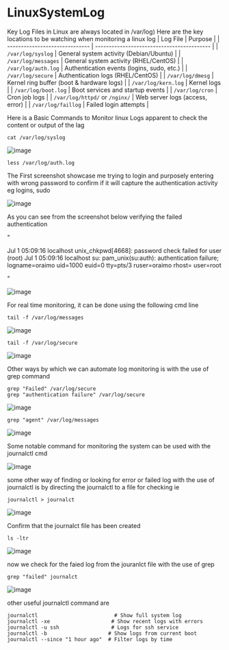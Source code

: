 # LinuxSystemLog
 Key Log Files in Linux are always located in /var/log)
 Here are the key locations to be watching when monitoring a linux log
 | Log File                       | Purpose                                    |
| ------------------------------ | ------------------------------------------ |
| `/var/log/syslog`              | General system activity (Debian/Ubuntu)    |
| `/var/log/messages`            | General system activity (RHEL/CentOS)      |
| `/var/log/auth.log`            | Authentication events (logins, sudo, etc.) |
| `/var/log/secure`              | Authentication logs (RHEL/CentOS)          |
| `/var/log/dmesg`               | Kernel ring buffer (boot & hardware logs)  |
| `/var/log/kern.log`            | Kernel logs                                |
| `/var/log/boot.log`            | Boot services and startup events           |
| `/var/log/cron`                | Cron job logs                              |
| `/var/log/httpd/` or `/nginx/` | Web server logs (access, error)            |
| `/var/log/faillog`             | Failed login attempts                      |

Here is a Basic Commands to Monitor linux Logs apparent to check the content or output of the lag 
````
cat /var/log/syslog
````

![image](https://github.com/user-attachments/assets/beb1005e-a231-4f1d-a6d3-a1c3e1bf9e8d)

````
less /var/log/auth.log
````
The First screenshot showcase me trying to login and purposely entering with wrong password to confirm if it will capture the authentication activity eg logins, sudo

![image](https://github.com/user-attachments/assets/891969a9-3292-4574-98ad-ddbca523d7f6)

As you can see from the screenshot below verifying the failed authentication 

"

Jul  1 05:09:16 localhost unix_chkpwd[4668]: password check failed for user (root)
Jul  1 05:09:16 localhost su: pam_unix(su:auth): authentication failure; logname=oraimo uid=1000 euid=0 tty=pts/3 ruser=oraimo rhost=  user=root

"


![image](https://github.com/user-attachments/assets/e5212c8d-d9f6-4481-86b1-6f4ed001f143)

For real time monitoring, it can be done using the following cmd line 
````
tail -f /var/log/messages
````

![image](https://github.com/user-attachments/assets/da01e59e-d222-44f3-b65f-97179021ee69)

````
tail -f /var/log/secure
````

![image](https://github.com/user-attachments/assets/35228f88-bfe9-4e24-8786-468cd5142416)

Other ways by which we can automate log monitoring is with the use of grep command 
````
grep "Failed" /var/log/secure
grep "authentication failure" /var/log/secure
````

![image](https://github.com/user-attachments/assets/d8f2fc43-5c5e-4c60-8753-7e8847500e09)

````
grep "agent" /var/log/messages
````

![image](https://github.com/user-attachments/assets/bfe9284a-36b8-4704-827d-a16a34547b9f)

Some notable command for monitoring the system can be used with the journalctl cmd 

![image](https://github.com/user-attachments/assets/7717f5b0-4531-4717-9f7e-45c13008f61e)

some other way of finding or looking for error or failed log with the use of journalctl is 
by directing the journalctl to a file for checking ie 
````
journalctl > journalct
````

![image](https://github.com/user-attachments/assets/cb821d81-ed57-41ec-b6ab-f8443b5eb9a0)

Confirm that the journalct file has been created 
````
ls -ltr 
````

![image](https://github.com/user-attachments/assets/dfa963d1-f095-4f66-8787-695f002a72f9)

now we check for the faied log from the jouranlct file with the use of grep 
````
grep "failed" journalct
````

![image](https://github.com/user-attachments/assets/d643be7e-950d-4ae8-8cc2-fde57fd0c411)

other useful journalctl command are 
````
journalctl                         # Show full system log
journalctl -xe                    # Show recent logs with errors
journalctl -u ssh                 # Logs for ssh service
journalctl -b                    # Show logs from current boot
journalctl --since "1 hour ago"  # Filter logs by time
````







